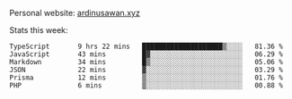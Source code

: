 Personal website: [ardinusawan.xyz](https://ardinusawan.xyz)

Stats this week:
<!--START_SECTION:waka-->

```text
TypeScript       9 hrs 22 mins   ████████████████████▒░░░░   81.36 %
JavaScript       43 mins         █▓░░░░░░░░░░░░░░░░░░░░░░░   06.29 %
Markdown         34 mins         █▒░░░░░░░░░░░░░░░░░░░░░░░   05.06 %
JSON             22 mins         ▓░░░░░░░░░░░░░░░░░░░░░░░░   03.29 %
Prisma           12 mins         ▒░░░░░░░░░░░░░░░░░░░░░░░░   01.76 %
PHP              6 mins          ▒░░░░░░░░░░░░░░░░░░░░░░░░   00.88 %
```

<!--END_SECTION:waka-->
